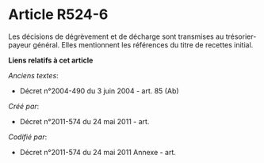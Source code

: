 # Article R524-6

Les décisions de dégrèvement et de décharge sont transmises au trésorier-payeur général. Elles mentionnent les références du
titre de recettes initial.

**Liens relatifs à cet article**

_Anciens textes_:

  - Décret n°2004-490 du 3 juin 2004 - art. 85 (Ab)

_Créé par_:

  - Décret n°2011-574 du 24 mai 2011  - art.

_Codifié par_:

  - Décret n°2011-574 du 24 mai 2011 Annexe - art.

